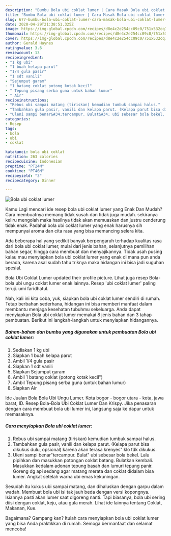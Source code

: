```yaml
---
description: "Bumbu Bola ubi coklat lumer | Cara Masak Bola ubi coklat lumer Yang Bisa Manjain Lidah"
title: "Bumbu Bola ubi coklat lumer | Cara Masak Bola ubi coklat lumer Yang Bisa Manjain Lidah"
slug: 677-bumbu-bola-ubi-coklat-lumer-cara-masak-bola-ubi-coklat-lumer-yang-bisa-manjain-lidah
date: 2020-04-29T21:38:51.325Z
image: https://img-global.cpcdn.com/recipes/d8e4c2e254cc09c0/751x532cq70/bola-ubi-coklat-lumer-foto-resep-utama.jpg
thumbnail: https://img-global.cpcdn.com/recipes/d8e4c2e254cc09c0/751x532cq70/bola-ubi-coklat-lumer-foto-resep-utama.jpg
cover: https://img-global.cpcdn.com/recipes/d8e4c2e254cc09c0/751x532cq70/bola-ubi-coklat-lumer-foto-resep-utama.jpg
author: Gerald Haynes
ratingvalue: 3.6
reviewcount: 13
recipeingredient:
- "1 kg ubi"
- "1 buah kelapa parut"
- "1/4 gula pasir"
- "1 sdt vanili"
- "Sejumput garam"
- "1 batang coklat potong kotak kecil"
- " Tepung pisang serba guna untuk bahan lumur"
- " Air"
recipeinstructions:
- "Rebus ubi sampai matang (tiriskan) kemudian tumbuk sampai halus."
- "Tambahkan gula pasir, vanili dan kelapa parut. (Kelapa parut bisa dikukus dulu, opsional) karena akan terasa krenyes&#34; klo tdk dikukus."
- "Uleni sampi benar&#34;tercampur. Bulat&#34; ubi sebesar bola bekel. Lalu pipihkan dan masukkan potongan coklat batang. Bulatkan kembali. Masukkan kedalam adonan tepung basah dan lumuri tepung panir. Goreng dg api sedang agar matang merata dan coklat didalam bisa lumer. Angkat setelah warna ubi emas kekuningan."
categories:
- Resep
tags:
- bola
- ubi
- coklat

katakunci: bola ubi coklat 
nutrition: 263 calories
recipecuisine: Indonesian
preptime: "PT24M"
cooktime: "PT46M"
recipeyield: "3"
recipecategory: Dinner

---
```



![Bola ubi coklat lumer](https://img-global.cpcdn.com/recipes/d8e4c2e254cc09c0/751x532cq70/bola-ubi-coklat-lumer-foto-resep-utama.jpg)

Kamu Lagi mencari ide resep bola ubi coklat lumer yang Enak Dan Mudah? Cara membuatnya memang tidak susah dan tidak juga mudah. sekiranya keliru mengolah maka hasilnya tidak akan memuaskan dan justru cenderung tidak enak. Padahal bola ubi coklat lumer yang enak harusnya sih mempunyai aroma dan cita rasa yang bisa memancing selera kita.

Ada beberapa hal yang sedikit banyak berpengaruh terhadap kualitas rasa dari bola ubi coklat lumer, mulai dari jenis bahan, selanjutnya pemilihan bahan segar, hingga cara membuat dan menyajikannya. Tidak usah pusing kalau mau menyiapkan bola ubi coklat lumer yang enak di mana pun anda berada, karena asal sudah tahu triknya maka hidangan ini bisa jadi suguhan spesial.

Bola Ubi Coklat Lumer updated their profile picture. Lihat juga resep Bola-bola ubi ungu coklat lumer enak lainnya. Resep &#39;ubi coklat lumer&#39; paling teruji. umi faridhatul.


Nah, kali ini kita coba, yuk, siapkan bola ubi coklat lumer sendiri di rumah. Tetap berbahan sederhana, hidangan ini bisa memberi manfaat dalam membantu menjaga kesehatan tubuhmu sekeluarga. Anda dapat menyiapkan Bola ubi coklat lumer memakai 8 jenis bahan dan 3 tahap pembuatan. Berikut ini langkah-langkah untuk menyiapkan hidangannya.

<!--inarticleads1-->

##### Bahan-bahan dan bumbu yang digunakan untuk pembuatan Bola ubi coklat lumer:

1. Sediakan 1 kg ubi
1. Siapkan 1 buah kelapa parut
1. Ambil 1/4 gula pasir
1. Siapkan 1 sdt vanili
1. Siapkan Sejumput garam
1. Ambil 1 batang coklat (potong kotak kecil&#34;)
1. Ambil  Tepung pisang serba guna (untuk bahan lumur)
1. Siapkan  Air


Ide Jualan Bola Bola Ubi Ungu Lumer. Kota bogor - bogor utara - kota, jawa barat, ID. Resep Bola-Bola Ubi Coklat Lumer Dan Krispy. Jika penasaran dengan cara membuat bola ubi lumer ini, langsung saja ke dapur untuk memasaknya. 

<!--inarticleads2-->

##### Cara menyiapkan Bola ubi coklat lumer:

1. Rebus ubi sampai matang (tiriskan) kemudian tumbuk sampai halus.
1. Tambahkan gula pasir, vanili dan kelapa parut. (Kelapa parut bisa dikukus dulu, opsional) karena akan terasa krenyes&#34; klo tdk dikukus.
1. Uleni sampi benar&#34;tercampur. Bulat&#34; ubi sebesar bola bekel. Lalu pipihkan dan masukkan potongan coklat batang. Bulatkan kembali. Masukkan kedalam adonan tepung basah dan lumuri tepung panir. Goreng dg api sedang agar matang merata dan coklat didalam bisa lumer. Angkat setelah warna ubi emas kekuningan.


Sesudah itu kukus ubi sampai matang, dan dihaluskan dengan garpu dalam wadah. Membuat bola ubi isi tak jauh beda dengan versi kopongnya. Isiannya pasti akan lumer saat digoreng nanti. Tapi biasanya, bola ubi sering diisi dengan coklat, keju, atau gula merah. Lihat ide lainnya tentang Coklat, Makanan, Kue. 

Bagaimana? Gampang kan? Itulah cara menyiapkan bola ubi coklat lumer yang bisa Anda praktikkan di rumah. Semoga bermanfaat dan selamat mencoba!
